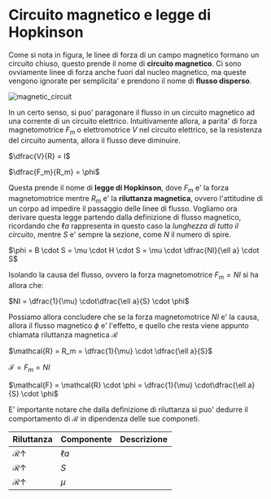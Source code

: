 # Circuito magnetico e legge di Hopkinson  

Come si nota in figura, le linee di forza di un campo magnetico formano un circuito chiuso, questo prende il nome di **circuito magnetico**. Ci sono ovviamente linee di forza anche fuori dal nucleo magnetico, ma queste vengono ignorate per semplicita' e prendono il nome di **flusso disperso**.  

![magnetic_circuit](https://user-images.githubusercontent.com/7195133/224168072-e1f2cd06-7713-4071-a0bf-ad2bc8cdf369.jpg)  

In un certo senso, si puo' paragonare il flusso in un circuito magnetico ad una corrente di un circuito elettrico. Intuitivamente allora, a parita' di forza magnetomotrice $F_m$ o elettromotrice $V$ nel circuito elettrico, se la resistenza del circuito aumenta, allora il flusso deve diminuire.  

$\dfrac{V}{R} = I$  

$\dfrac{F_m}{R_m} = \phi$  

Questa prende il nome di **legge di Hopkinson**, dove $F_m$ e' la forza magnetomotrice mentre $R_m$ e' la **riluttanza magnetica**, ovvero l'attitudine di un corpo ad impedire il passaggio delle linee di flusso. Vogliamo ora derivare questa legge partendo dalla definizione di flusso magnetico, ricordando che $\ell a$ rappresenta in questo caso la *lunghezza di tutto il circuito*, mentre $S$ e' sempre la sezione, come $N$ il numero di spire.  

$\phi = B \cdot S = \mu \cdot H \cdot S = \mu \cdot \dfrac{NI}{\ell a} \cdot S$  

Isolando la causa del flusso, ovvero la forza magnetomotrice $F_m = NI$ si ha allora che:  

$NI = \dfrac{1}{\mu} \cdot\dfrac{\ell a}{S} \cdot \phi$  

Possiamo allora concludere che se la forza magnetomotrice $NI$ e' la causa, allora il flusso magnetico $\phi$ e' l'effetto, e quello che resta viene appunto chiamata riluttanza magnetica $\mathcal{R}$  

$\mathcal{R} = R_m = \dfrac{1}{\mu} \cdot \dfrac{\ell a}{S}$  

$\mathcal{F} = F_m = NI$  

$\mathcal{F} = \mathcal{R} \cdot \phi = \dfrac{1}{\mu} \cdot\dfrac{\ell a}{S} \cdot \phi$  

E' importante notare che dalla definizione di riluttanza si puo' dedurre il comportamento di $\mathcal{R}$ in dipendenza delle sue componeti.  

| Riluttanza             | Componente | Descrizione |
| ---------------------- | ---------- | ----------- |
| $\mathcal{R} \uparrow$ | $\ell a$   |             |
| $\mathcal{R} \uparrow$ | $S$        |             |
| $\mathcal{R} \uparrow$ | $\mu$      |             |
